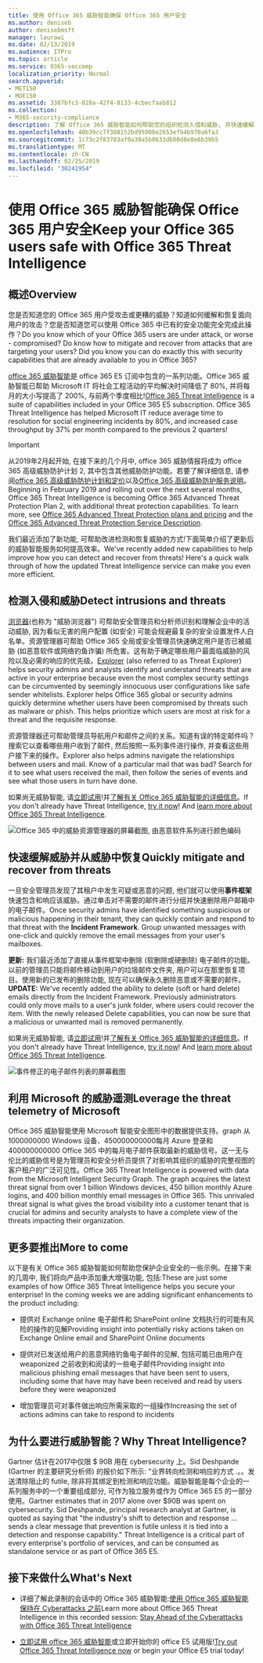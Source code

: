 ```yaml
---
title: 使用 Office 365 威胁智能确保 Office 365 用户安全
ms.author: deniseb
author: denisebmsft
manager: laurawi
ms.date: 02/13/2019
ms.audience: ITPro
ms.topic: article
ms.service: O365-seccomp
localization_priority: Normal
search.appverid:
- MET150
- MOE150
ms.assetid: 3387bfc3-028a-42f4-8133-4cbecfaab812
ms.collection:
- M365-security-compliance
description: 了解 Office 365 威胁智能如何帮助您的组织检测入侵和威胁, 并快速缓解和恢复威胁。
ms.openlocfilehash: 40b39cc7f388152bd95000e2653ef94b970a6fa3
ms.sourcegitcommit: 1c73c2f83703af0a30a5b0633db00d8e0e6b39b5
ms.translationtype: MT
ms.contentlocale: zh-CN
ms.lasthandoff: 02/25/2019
ms.locfileid: "30241954"
---
```

# <a name="keep-your-office-365-users-safe-with-office-365-threat-intelligence"></a><span data-ttu-id="f1f43-103">使用 Office 365 威胁智能确保 Office 365 用户安全</span><span class="sxs-lookup"><span data-stu-id="f1f43-103">Keep your Office 365 users safe with Office 365 Threat Intelligence</span></span>

## <a name="overview"></a><span data-ttu-id="f1f43-104">概述</span><span class="sxs-lookup"><span data-stu-id="f1f43-104">Overview</span></span>

<span data-ttu-id="f1f43-p101">您是否知道您的 Office 365 用户受攻击或更糟的威胁？知道如何缓解和恢复面向用户的攻击？您是否知道您可以使用 Office 365 中已有的安全功能完全完成此操作？</span><span class="sxs-lookup"><span data-stu-id="f1f43-p101">Do you know which of your Office 365 users are under attack, or worse - compromised? Do know how to mitigate and recover from attacks that are targeting your users? Did you know you can do exactly this with security capabilities that are already available to you in Office 365?</span></span> 
  
<span data-ttu-id="f1f43-p102">[office 365 威胁智能](office-365-ti.md)是 office 365 E5 订阅中包含的一系列功能。Office 365 威胁智能已帮助 Microsoft IT 将社会工程活动的平均解决时间降低了 80%, 并将每月的大小写提高了 200%, 与前两个季度相比!</span><span class="sxs-lookup"><span data-stu-id="f1f43-p102">[Office 365 Threat Intelligence](office-365-ti.md) is a suite of capabilities included in your Office 365 E5 subscription. Office 365 Threat Intelligence has helped Microsoft IT reduce average time to resolution for social engineering incidents by 80%, and increased case throughput by 37% per month compared to the previous 2 quarters!</span></span> 

> [!IMPORTANT]
> <span data-ttu-id="f1f43-p103">从2019年2月起开始, 在接下来的几个月中, office 365 威胁情报将成为 office 365 高级威胁防护计划 2, 其中包含其他威胁防护功能。若要了解详细信息, 请参阅[office 365 高级威胁防护计划和定价](https://products.office.com/exchange/advance-threat-protection)以及[Office 365 高级威胁防护服务说明](https://docs.microsoft.com/office365/servicedescriptions/office-365-advanced-threat-protection-service-description)。</span><span class="sxs-lookup"><span data-stu-id="f1f43-p103">Beginning in February 2019 and rolling out over the next several months, Office 365 Threat Intelligence is becoming Office 365 Advanced Threat Protection Plan 2, with additional threat protection capabilities. To learn more, see [Office 365 Advanced Threat Protection plans and pricing](https://products.office.com/exchange/advance-threat-protection) and the [Office 365 Advanced Threat Protection Service Description](https://docs.microsoft.com/office365/servicedescriptions/office-365-advanced-threat-protection-service-description).</span></span>
  
<span data-ttu-id="f1f43-p104">我们最近添加了新功能, 可帮助改进检测和恢复威胁的方式!下面简单介绍了更新后的威胁智能服务如何提高效率。</span><span class="sxs-lookup"><span data-stu-id="f1f43-p104">We've recently added new capabilities to help improve how you can detect and recover from threats! Here's a quick walk through of how the updated Threat Intelligence service can make you even more efficient.</span></span>
  
## <a name="detect-intrusions-and-threats"></a><span data-ttu-id="f1f43-114">检测入侵和威胁</span><span class="sxs-lookup"><span data-stu-id="f1f43-114">Detect intrusions and threats</span></span>

<span data-ttu-id="f1f43-p105">[浏览器](use-explorer-in-security-and-compliance.md)(也称为 "威胁浏览器") 可帮助安全管理员和分析师识别和理解企业中的活动威胁, 因为看似无害的用户配置 (如安全) 可能会规避最复杂的安全设置发件人白名单。资源管理器可帮助 Office 365 全局或安全管理员快速确定用户是否已被威胁 (如恶意软件或网络钓鱼诈骗) 所危害。这有助于确定哪些用户最面临威胁的风险以及必需的响应的优先级。</span><span class="sxs-lookup"><span data-stu-id="f1f43-p105">[Explorer](use-explorer-in-security-and-compliance.md) (also referred to as Threat Explorer) helps security admins and analysts identify and understand threats that are active in your enterprise because even the most complex security settings can be circumvented by seemingly innocuous user configurations like safe sender whitelists. Explorer helps Office 365 global or security admins quickly determine whether users have been compromised by threats such as malware or phish. This helps prioritize which users are most at risk for a threat and the requisite response.</span></span> 
  
<span data-ttu-id="f1f43-p106">资源管理器还可帮助管理员导航用户和邮件之间的关系。知道有误的特定邮件吗？搜索它以查看哪些用户收到了邮件, 然后按照一系列事件进行操作, 并查看这些用户接下来的操作。</span><span class="sxs-lookup"><span data-stu-id="f1f43-p106">Explorer also helps admins navigate the relationships between users and mail. Know of a particular mail that was bad? Search for it to see what users received the mail, then follow the series of events and see what those users in turn have done.</span></span>

<span data-ttu-id="f1f43-p107">如果尚无威胁智能, 请[立即试用](https://aka.ms/tryo365threatintel3)!并[了解有关 Office 365 威胁智能的详细信息](https://aka.ms/readmoreabouto365threatintel)。</span><span class="sxs-lookup"><span data-stu-id="f1f43-p107">If you don't already have Threat Intelligence, [try it now](https://aka.ms/tryo365threatintel3)! And [learn more about Office 365 Threat Intelligence](https://aka.ms/readmoreabouto365threatintel).</span></span>
  
![Office 365 中的威胁资源管理器的屏幕截图, 由恶意软件系列进行颜色编码](media/591338dd-252a-437d-b5f2-87aa42e74b0c.png)
  
## <a name="quickly-mitigate-and-recover-from-threats"></a><span data-ttu-id="f1f43-124">快速缓解威胁并从威胁中恢复</span><span class="sxs-lookup"><span data-stu-id="f1f43-124">Quickly mitigate and recover from threats</span></span>

<span data-ttu-id="f1f43-p108">一旦安全管理员发现了其租户中发生可疑或恶意的问题, 他们就可以使用**事件框架**快速包含和响应该威胁。通过单击对不需要的邮件进行分组并快速删除用户邮箱中的电子邮件。</span><span class="sxs-lookup"><span data-stu-id="f1f43-p108">Once security admins have identified something suspicious or malicious happening in their tenant, they can quickly contain and respond to that threat with the **Incident Framework**. Group unwanted messages with one-click and quickly remove the email messages from your user's mailboxes.</span></span> 
  
 <span data-ttu-id="f1f43-p109">**更新:** 我们最近添加了直接从事件框架中删除 (软删除或硬删除) 电子邮件的功能。以前的管理员只能将邮件移动到用户的垃圾邮件文件夹, 用户可以在那里恢复项目。使用新的已发布的删除功能, 现在可以确保永久删除恶意或不需要的邮件。</span><span class="sxs-lookup"><span data-stu-id="f1f43-p109">**UPDATE:** We've recently added the ability to delete (soft or hard delete) emails directly from the Incident Framework. Previously administrators could only move mails to a user's junk folder, where users could recover the item. With the newly released Delete capabilities, you can now be sure that a malicious or unwanted mail is removed permanently.</span></span> 
  
<span data-ttu-id="f1f43-p110">如果尚无威胁智能, 请[立即试用](https://aka.ms/tryo365threatintel3)!并[了解有关 Office 365 威胁智能的详细信息](https://aka.ms/readmoreabouto365threatintel)。</span><span class="sxs-lookup"><span data-stu-id="f1f43-p110">If you don't already have Threat Intelligence, [try it now](https://aka.ms/tryo365threatintel3)! And [learn more about Office 365 Threat Intelligence](https://aka.ms/readmoreabouto365threatintel).</span></span>
  
![事件修正的电子邮件列表的屏幕截图](media/9d8452d3-d8d2-4b26-81f9-76396e08dd17.png)
  
## <a name="leverage-the-threat-telemetry-of-microsoft"></a><span data-ttu-id="f1f43-133">利用 Microsoft 的威胁遥测</span><span class="sxs-lookup"><span data-stu-id="f1f43-133">Leverage the threat telemetry of Microsoft</span></span>

<span data-ttu-id="f1f43-p111">Office 365 威胁智能使用 Microsoft 智能安全图形中的数据提供支持。graph 从 1000000000 Windows 设备、450000000000每月 Azure 登录和 400000000000 Office 365 中的每月电子邮件获取最新的威胁信号。这一无与伦比的威胁信号是为管理员和安全分析员提供了对影响其组织的威胁的完整视图的客户租户的广泛可见性。</span><span class="sxs-lookup"><span data-stu-id="f1f43-p111">Office 365 Threat Intelligence is powered with data from the Microsoft Intelligent Security Graph. The graph acquires the latest threat signal from over 1 billion Windows devices, 450 billion monthly Azure logins, and 400 billion monthly email messages in Office 365. This unrivaled threat signal is what gives the broad visibility into a customer tenant that is crucial for admins and security analysts to have a complete view of the threats impacting their organization.</span></span> 
  
## <a name="more-to-come"></a><span data-ttu-id="f1f43-137">更多要推出</span><span class="sxs-lookup"><span data-stu-id="f1f43-137">More to come</span></span>

<span data-ttu-id="f1f43-p112">以下是有关 Office 365 威胁智能如何帮助您保护企业安全的一些示例。在接下来的几周中, 我们将向产品中添加重大增强功能, 包括:</span><span class="sxs-lookup"><span data-stu-id="f1f43-p112">These are just some examples of how Office 365 Threat Intelligence helps you secure your enterprise! In the coming weeks we are adding significant enhancements to the product including:</span></span>
  
- <span data-ttu-id="f1f43-140">提供对 Exchange online 电子邮件和 SharePoint online 文档执行的可能有风险的操作的见解</span><span class="sxs-lookup"><span data-stu-id="f1f43-140">Providing insight into potentially risky actions taken on Exchange Online email and SharePoint Online documents</span></span>
    
- <span data-ttu-id="f1f43-141">提供对已发送给用户的恶意网络钓鱼电子邮件的见解, 包括可能已由用户在 weaponized 之前收到和阅读的一些电子邮件</span><span class="sxs-lookup"><span data-stu-id="f1f43-141">Providing insight into malicious phishing email messages that have been sent to users, including some that have may have been received and read by users before they were weaponized</span></span>
    
- <span data-ttu-id="f1f43-142">增加管理员可对事件做出响应所需采取的一组操作</span><span class="sxs-lookup"><span data-stu-id="f1f43-142">Increasing the set of actions admins can take to respond to incidents</span></span>
    
## <a name="why-threat-intelligence"></a><span data-ttu-id="f1f43-143">为什么要进行威胁智能？</span><span class="sxs-lookup"><span data-stu-id="f1f43-143">Why Threat Intelligence?</span></span>

<span data-ttu-id="f1f43-p113">Gartner 估计在2017中仅限 $ 90B 用在 cybersecurity 上。Sid Deshpande (Gartner 的主要研究分析师) 的报价如下所示: "业界转向检测和响应的方式 .。。发送清除阻止的 futile, 除非将其绑定到检测和响应功能。威胁智能是每个企业的一系列服务中的一个重要组成部分, 可作为独立服务或作为 Office 365 E5 的一部分使用。</span><span class="sxs-lookup"><span data-stu-id="f1f43-p113">Gartner estimates that in 2017 alone over $90B was spent on cybersecurity. Sid Deshpande, principal research analyst at Gartner, is quoted as saying that "the industry's shift to detection and response … sends a clear message that prevention is futile unless it is tied into a detection and response capability." Threat Intelligence is a critical part of every enterprise's portfolio of services, and can be consumed as standalone service or as part of Office 365 E5.</span></span>
  
## <a name="whats-next"></a><span data-ttu-id="f1f43-148">接下来做什么</span><span class="sxs-lookup"><span data-stu-id="f1f43-148">What's Next</span></span>

- <span data-ttu-id="f1f43-149">详细了解此录制的会话中的 Office 365 威胁智能:[使用 Office 365 威胁智能保持在 Cyberattacks 之前](https://myignite.microsoft.com/videos/53723)</span><span class="sxs-lookup"><span data-stu-id="f1f43-149">Learn more about Office 365 Threat Intelligence in this recorded session: [Stay Ahead of the Cyberattacks with Office 365 Threat Intelligence](https://myignite.microsoft.com/videos/53723)</span></span>
    
- <span data-ttu-id="f1f43-150">[立即试用 office 365 威胁智能](https://aka.ms/tryo365threatintel3)或立即开始你的 office E5 试用版!</span><span class="sxs-lookup"><span data-stu-id="f1f43-150">[Try out Office 365 Threat Intelligence now](https://aka.ms/tryo365threatintel3) or begin your Office E5 trial today!</span></span> 
    

